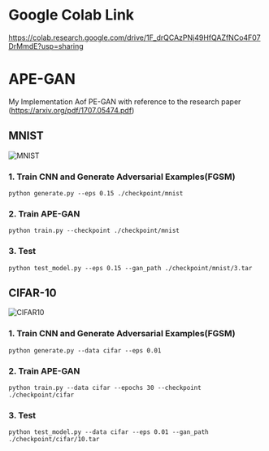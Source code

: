 # Google Colab Link
https://colab.research.google.com/drive/1F_drQCAzPNj49HfQAZfNCo4F07DrMmdE?usp=sharing

# APE-GAN

My Implementation Aof PE-GAN with reference to the research paper (https://arxiv.org/pdf/1707.05474.pdf)

## MNIST

![MNIST](https://github.com/owruby/APE-GAN/blob/master/MNIST.png)

### 1. Train CNN and Generate Adversarial Examples(FGSM)
```
python generate.py --eps 0.15 ./checkpoint/mnist
```

### 2. Train APE-GAN
```
python train.py --checkpoint ./checkpoint/mnist
```

### 3. Test
```
python test_model.py --eps 0.15 --gan_path ./checkpoint/mnist/3.tar
```

## CIFAR-10

![CIFAR10](https://github.com/owruby/APE-GAN/blob/master/CIFAR10.png)

### 1. Train CNN and Generate Adversarial Examples(FGSM)
```
python generate.py --data cifar --eps 0.01
```

### 2. Train APE-GAN
```
python train.py --data cifar --epochs 30 --checkpoint ./checkpoint/cifar
```

### 3. Test
```
python test_model.py --data cifar --eps 0.01 --gan_path ./checkpoint/cifar/10.tar
```
